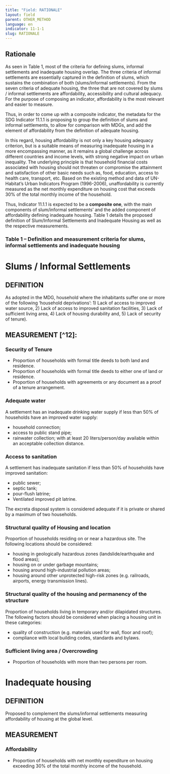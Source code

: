 ```yaml
---
title: "Field: RATIONALE"
layout: field
parent: OTHER_METHOD
language: en
indicator: 11-1-1
slug: RATIONALE
---
```

## Rationale

As seen in Table 1, most of the criteria for defining slums, informal settlements and inadequate housing overlap. The three criteria of informal settlements are essentially captured in the definition of slums, which sustains the combination of both (slums/informal settlements). From the seven criteria of adequate housing, the three that are not covered by slums / informal settlements are affordability, accessibility and cultural adequacy. For the purpose of composing an indicator, affordability is the most relevant and easier to measure.

Thus, in order to come up with a composite indicator, the metadata for the SDG Indicator 11.1.1 is proposing to group the definition of slums and informal settlements, to allow for comparison with MDGs, and add the element of affordability from the definition of adequate housing.

In this regard, housing affordability is not only a key housing adequacy criterion, but is a suitable means of measuring inadequate housing in a more encompassing manner, as it remains a global challenge across different countries and income levels, with strong negative impact on urban inequality.
The underlying principle is that household financial costs associated with housing should not threaten or compromise the attainment and satisfaction of other basic needs such as, food, education, access to health care, transport, etc. Based on the existing method and data of UN-Habitat’s Urban Indicators Program (1996-2006), unaffordability is currently measured as the net monthly expenditure on housing cost that exceeds 30% of the total monthly income of the household.

Thus, Indicator 11.1.1 is expected to be a **composite one**, with the main components of slum/informal settlements’ and the added component of affordability defining inadequate housing. Table 1 details the proposed definition of Slum/Informal Settlements and Inadequate Housing as well as the respective measurements.

### Table 1 – Definition and measurement criteria for slums, informal settlements and inadequate housing

# Slums / Informal Settlements

## DEFINITION

As adopted in the MDG, household where the inhabitants suffer one or more of the following ‘household deprivations’: 1) Lack of access to improved water source, 2) Lack of access to improved sanitation facilities, 3) Lack of sufficient living area, 4) Lack of housing durability and, 5) Lack of security of tenure).

## MEASUREMENT [^12]:

### Security of Tenure

* Proportion of households with formal title deeds to both land and residence.
* Proportion of households with formal title deeds to either one of land or residence.
* Proportion of households with agreements or any document as a proof of a tenure arrangement.

### Adequate water

A settlement has an inadequate drinking water supply if less than 50% of households have an improved water supply:

* household connection;
* access to public stand pipe;
* rainwater collection; with at least 20 liters/person/day available within an acceptable collection distance.

### Access to sanitation

A settlement has inadequate sanitation if less than 50% of households have improved sanitation:

* public sewer;
* septic tank;
* pour-flush latrine;
* Ventilated improved pit latrine.

The excreta disposal system is considered adequate if it is private or shared by a maximum of two households.

### Structural quality of Housing and location

Proportion of households residing on or near a hazardous site. The following locations should be considered:

* housing in geologically hazardous zones (landslide/earthquake and flood areas);
* housing on or under garbage mountains;
* housing around high-industrial pollution areas;
* housing around other unprotected high-risk zones (e.g. railroads, airports, energy transmission lines).

### Structural quality of the housing and permanency of the structure

Proportion of households living in temporary and/or dilapidated structures. The following factors should be considered when placing a housing unit in these categories:

* quality of construction (e.g. materials used for wall, floor and roof);
* compliance with local building codes, standards and bylaws.

### Sufficient living area / Overcrowding

* Proportion of households with more than two persons per room.

# Inadequate housing

## DEFINITION

Proposed to complement the slums/informal settlements measuring affordability of housing at the global level.

## MEASUREMENT

### Affordability

* Proportion of households with net monthly expenditure on housing exceeding 30% of the total monthly income of the household.